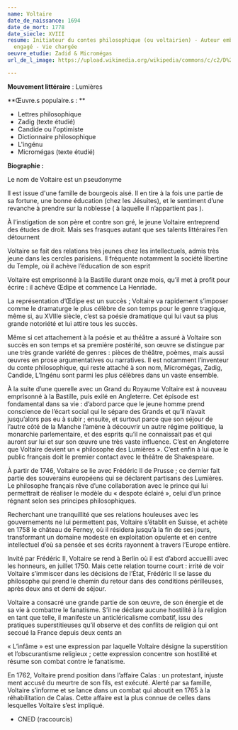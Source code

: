 ```yaml
---
name: Voltaire
date_de_naissance: 1694
date_de_mort: 1778
date_siecle: XVIII
resume: Initiateur du contes philosophique (ou voltairien) - Auteur embastillé - Très
  engagé - Vie chargée
oeuvre_etudie: Zadid & Micromégas
url_de_l_image: https://upload.wikimedia.org/wikipedia/commons/c/c2/D%27apr%C3%A8s_Maurice_Quentin_de_La_Tour%2C_Portrait_de_Voltaire%2C_d%C3%A9tail_du_visage_%28ch%C3%A2teau_de_Ferney%29.jpg?1559811422788

---
```

**Mouvement littéraire** : Lumières

**Œuvre.s populaire.s : **

* Lettres philosophique
* Zadig (texte étudié)
* Candide ou l'optimiste
* Dictionnaire philosophique
* L'ingénu
* Micromégas (texte étudié)

**Biographie :**

Le nom de Voltaire est un pseudonyme

Il est issue d'une famille de bourgeois aisé. Il en tire à la fois une partie de sa fortune, une bonne éducation (chez les Jésuites), et le sentiment d’une revanche à prendre sur la noblesse ( à laquelle il n’appartient pas ).

À l’instigation de son père et contre son gré, le jeune Voltaire entreprend des études de droit. Mais ses frasques autant que ses talents littéraires l’en détournent

Voltaire se fait des relations très jeunes chez les intellectuels, admis très jeune dans les cercles parisiens. Il fréquente notamment la société libertine du Temple, où il achève l’éducation de son esprit

Voltaire est emprisonné à la Bastille durant onze mois, qu’il met à profit pour écrire : il achève Œdipe et commence La Henriade.

La représentation d’Œdipe est un succès ; Voltaire va rapidement s’imposer comme le dramaturge le plus célèbre de son temps pour le genre tragique, même si, au XVIIIe siècle, c’est sa poésie dramatique qui lui vaut sa plus grande notoriété et lui attire tous les succès.

Même si cet attachement à la poésie et au théâtre a assuré à Voltaire son succès en son temps et sa première postérité, son œuvre se distingue par une très grande variété de genres : pièces de théâtre, poèmes, mais aussi œuvres en prose argumentatives ou narratives. Il est notamment l’inventeur du conte philosophique, qui reste attaché à son nom, Micromégas, Zadig, Candide, L’Ingénu sont parmi les plus célèbres dans un vaste ensemble.

À la suite d’une querelle avec un Grand du Royaume Voltaire est à nouveau emprisonné à la Bastille, puis exilé en Angleterre. Cet épisode est fondamental dans sa vie : d’abord parce que le jeune homme prend conscience de l’écart social qui le sépare des Grands et qu’il n’avait jusqu’alors pas eu à subir ; ensuite, et surtout parce que son séjour de l’autre côté de la Manche l’amène à découvrir un autre régime politique, la monarchie parlementaire, et des esprits qu’il ne connaissait pas et qui auront sur lui et sur son œuvre une très vaste influence. C’est en Angleterre que Voltaire devient un « philosophe des Lumières ». C’est enfin à lui que le public français doit le premier contact avec le théâtre de Shakespeare.

À partir de 1746, Voltaire se lie avec Frédéric II de Prusse ; ce dernier fait partie des souverains européens qui se déclarent partisans des Lumières. Le philosophe français rêve d’une collaboration avec le prince qui lui permettrait de réaliser le modèle du « despote éclairé », celui d’un prince régnant selon ses principes philosophiques.

Recherchant une tranquillité que ses relations houleuses avec les gouvernements ne lui permettent pas, Voltaire s’établit en Suisse, et achète en 1758 le château de Ferney, où il résidera jusqu’à la fin de ses jours, transformant un domaine modeste en exploitation opulente et en centre intellectuel d’où sa pensée et ses écrits rayonnent à travers l’Europe entière.

Invité par Frédéric II, Voltaire se rend à Berlin où il est d’abord accueilli avec les honneurs, en juillet 1750. Mais cette relation tourne court : irrité de voir Voltaire s’immiscer dans les décisions de l’État, Frédéric II se lasse du philosophe qui prend le chemin du retour dans des conditions périlleuses, après deux ans et demi de séjour.

Voltaire a consacré une grande partie de son œuvre, de son énergie et de sa vie à combattre le fanatisme. S’il ne déclare aucune hostilité à la religion en tant que telle, il manifeste un anticléricalisme combatif, issu des pratiques superstitieuses qu’il observe et des conflits de religion qui ont secoué la France depuis deux cents an

« L’infâme » est une expression par laquelle Voltaire désigne la superstition et l’obscurantisme religieux ; cette expression concentre son hostilité et résume son combat contre le fanatisme.

En 1762, Voltaire prend position dans l’affaire Calas : un protestant, injuste ment accusé du meurtre de son fils, est exécuté. Alerté par sa famille, Voltaire s’informe et se lance dans un combat qui aboutit en 1765 à la réhabilitation de Calas. Cette affaire est la plus connue de celles dans lesquelles Voltaire s’est impliqué.

* CNED (raccourcis)